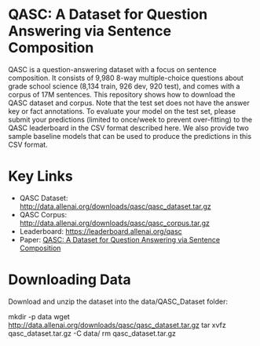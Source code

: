 # QASC: A Dataset for Question Answering via Sentence Composition
QASC is a question-answering dataset with a focus on sentence composition. It consists of 9,980 8-way multiple-choice questions about grade school science (8,134 train, 926 dev, 920 test), and comes with a corpus of 17M sentences. This repository shows how to download the QASC dataset and corpus. Note that the test set does not have the answer key or fact annotations. To evaluate your model on the test set, please submit your predictions (limited to once/week to prevent over-fitting) to the QASC leaderboard in the CSV format described here. We also provide two sample baseline models that can be used to produce the predictions in this CSV format.

# Key Links
- QASC Dataset: http://data.allenai.org/downloads/qasc/qasc_dataset.tar.gz
- QASC Corpus: http://data.allenai.org/downloads/qasc/qasc_corpus.tar.gz
- Leaderboard: https://leaderboard.allenai.org/qasc
- Paper: [QASC: A Dataset for Question Answering via Sentence Composition](https://arxiv.org/abs/1910.11473)

# Downloading Data

Download and unzip the dataset into the data/QASC_Dataset folder:

mkdir -p data
wget http://data.allenai.org/downloads/qasc/qasc_dataset.tar.gz
tar xvfz qasc_dataset.tar.gz  -C data/
rm qasc_dataset.tar.gz
